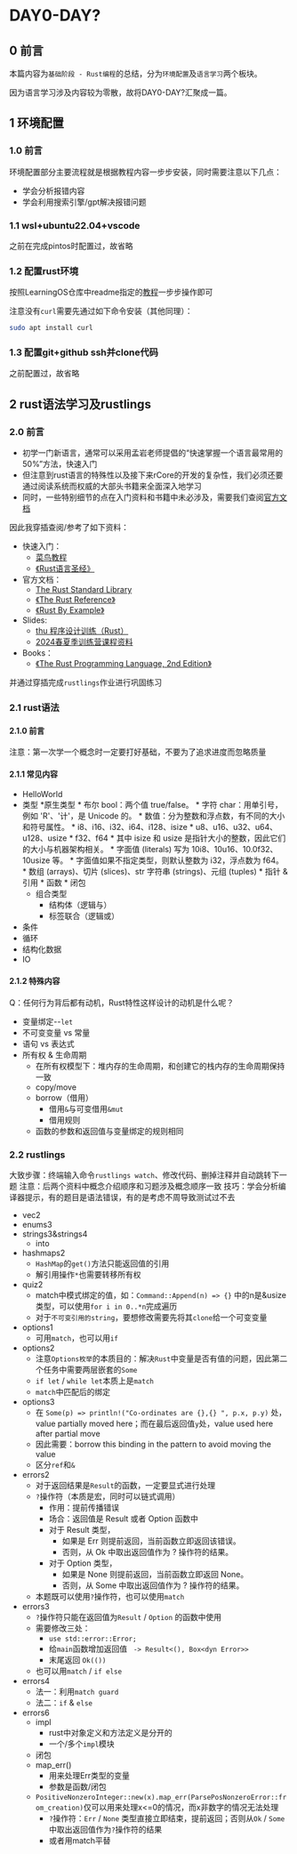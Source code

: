 # DAY0-DAY?
## 0 前言
本篇内容为`基础阶段 - Rust编程`的总结，分为`环境配置`及`语言学习`两个板块。

因为语言学习涉及内容较为零散，故将DAY0-DAY?汇聚成一篇。

## 1 环境配置
### 1.0 前言
环境配置部分主要流程就是根据教程内容一步步安装，同时需要注意以下几点：
* 学会分析报错内容
* 学会利用搜索引擎/gpt解决报错问题
### 1.1 wsl+ubuntu22.04+vscode
之前在完成pintos时配置过，故省略

### 1.2 配置rust环境
按照LearningOS仓库中readme指定的[教程](https://rcore-os.cn/arceos-tutorial-book/ch01-02.html)一步步操作即可

注意没有`curl`需要先通过如下命令安装（其他同理）：
```bash
sudo apt install curl
```

### 1.3 配置git+github ssh并clone代码
之前配置过，故省略

## 2 rust语法学习及rustlings
### 2.0 前言

* 初学一门新语言，通常可以采用孟岩老师提倡的“快速掌握一个语言最常用的50%”方法，快速入门
* 但注意到rust语言的特殊性以及接下来rCore的开发的复杂性，我们必须还要通过阅读系统而权威的大部头书籍来全面深入地学习
* 同时，一些特别细节的点在入门资料和书籍中未必涉及，需要我们查阅[官方文档](https://doc.rust-lang.org/stable/std/all.html)

因此我穿插查阅/参考了如下资料：
* 快速入门：
    * [菜鸟教程](https://www.runoob.com/rust/rust-tutorial.html)
    * [《Rust语言圣经》](https://course.rs/about-book.html)
* 官方文档：
    * [The Rust Standard Library](https://doc.rust-lang.org/stable/std/index.html)
    * [《The Rust Reference》](https://doc.rust-lang.org/stable/reference/)
    * [《Rust By Example》](https://doc.rust-lang.org/rust-by-example/index.html)
* Slides:
    * [thu 程序设计训练（Rust）](https://lab.cs.tsinghua.edu.cn/rust/)
    * [2024春夏季训练营课程资料](https://opencamp.cn/os2edu/camp/2024spring/stage/1)
* Books：
    * [《The Rust Programming Language, 2nd Edition》](https://www.amazon.com/Rust-Programming-Language-2nd-dp-1718503105/dp/1718503105/ref=dp_ob_title_bk)

并通过穿插完成`rustlings`作业进行巩固练习

### 2.1 rust语法
#### 2.1.0 前言
注意：第一次学一个概念时一定要打好基础，不要为了追求进度而忽略质量
#### 2.1.1 常见内容
* HelloWorld
* 类型
    *原生类型
        * 布尔 bool：两个值 true/false。
        * 字符 char：用单引号，例如 'R'、'计'，是 Unicode 的。
        * 数值：分为整数和浮点数，有不同的大小和符号属性。
            * i8、i16、i32、i64、i128、isize
            * u8、u16、u32、u64、u128、usize
            * f32、f64
            * 其中 isize 和 usize 是指针大小的整数，因此它们的大小与机器架构相关。
            * 字面值 (literals) 写为 10i8、10u16、10.0f32、10usize 等。
            * 字面值如果不指定类型，则默认整数为 i32，浮点数为 f64。
        * 数组 (arrays)、切片 (slices)、str 字符串 (strings)、元组 (tuples)
        * 指针 & 引用
        * 函数
        * 闭包
    * 组合类型
        * 结构体（逻辑与）
        * 标签联合（逻辑或）
* 条件
* 循环
* 结构化数据
* IO
#### 2.1.2 特殊内容
Q：任何行为背后都有动机，Rust特性这样设计的动机是什么呢？

* 变量绑定--`let`
* 不可变变量 vs 常量
* 语句 vs 表达式
* 所有权 & 生命周期
    * 在所有权模型下：堆内存的生命周期，和创建它的栈内存的生命周期保持一致
    * copy/move
    * borrow（借用）
        * 借用`&`与可变借用`&mut`
        * 借用规则
    * 函数的参数和返回值与变量绑定的规则相同


### 2.2 rustlings
大致步骤：终端输入命令`rustlings watch`、修改代码、删掉注释并自动跳转下一题
注意：后两个资料中概念介绍顺序和习题涉及概念顺序一致
技巧：学会分析编译器提示，有的题目是语法错误，有的是考虑不周导致测试过不去
* vec2
* enums3
* strings3&strings4
    * into
* hashmaps2
    * `HashMap`的`get()`方法只能返回值的引用
    * 解引用操作`*`也需要转移所有权
* quiz2
    * match中模式绑定的值，如：`Command::Append(n) => {}` 中的n是&usize类型，可以使用`for i in 0..*n`完成遍历
    * 对于`不可变引用的string`，要想修改需要先将其`clone`给一个可变变量
* options1
    * 可用`match`，也可以用`if`
* options2
    * 注意`Options枚举`的本质目的：解决`Rust`中变量是否有值的问题，因此第二个任务中需要两层嵌套的`Some`
    * `if let` / `while let`本质上是`match`
    * `match`中匹配后的绑定
* options3
    * 在 `Some(p) => println!("Co-ordinates are {},{} ", p.x, p.y)` 处，value partially moved here；而在最后返回值`y`处，value used here after partial move
    * 因此需要：borrow this binding in the pattern to avoid moving the value
    * 区分`ref`和`&`
* errors2
    * 对于返回结果是`Result`的函数，一定要显式进行处理
    * `?`操作符（本质是宏，同时可以链式调用）
        * 作用：提前传播错误
        * 场合：返回值是 Result 或者 Option 函数中
        * 对于 Result 类型，
            * 如果是 Err 则提前返回，当前函数立即返回该错误。
            * 否则，从 Ok 中取出返回值作为 ? 操作符的结果。
        * 对于 Option 类型，
            * 如果是 None 则提前返回，当前函数立即返回 None。
            * 否则，从 Some 中取出返回值作为 ? 操作符的结果。
    * 本题既可以使用`?`操作符，也可以使用`match`
* errors3
    * `?`操作符只能在返回值为`Result` / `Option` 的函数中使用
    * 需要修改三处：
        * `use std::error::Error;`
        * 给`main`函数增加返回值 ` -> Result<(), Box<dyn Error>>`
        * 末尾返回 `Ok(())`
    * 也可以用`match` / `if else`
* errors4
    * 法一：利用`match guard`
    * 法二：`if` & `else`
* errors6
    * impl
        * rust中对象定义和方法定义是分开的
        * 一个/多个`impl`模块
    * 闭包
    * map_err()
        * 用来处理Err类型的变量
        * 参数是函数/闭包
    * `PositiveNonzeroInteger::new(x).map_err(ParsePosNonzeroError::from_creation)`仅可以用来处理x<=0的情况，而x非数字的情况无法处理
        * `?`操作符：`Err` / `None` 类型直接立即结束，提前返回；否则从`Ok` / `Some` 中取出返回值作为`?`操作符的结果
        * 或者用match平替